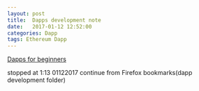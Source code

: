 ```yaml
---
layout: post
title:  Dapps development note
date:   2017-01-12 12:52:00
categories: Dapp
tags: Ethereum Dapp 
---
```


[Dapps for beginners](https://dappsforbeginners.wordpress.com/tutorials/your-first-dapp/?blogsub=confirming#subscribe-blog)





stopped at 1:13 01122017
continue from Firefox bookmarks(dapp development folder)